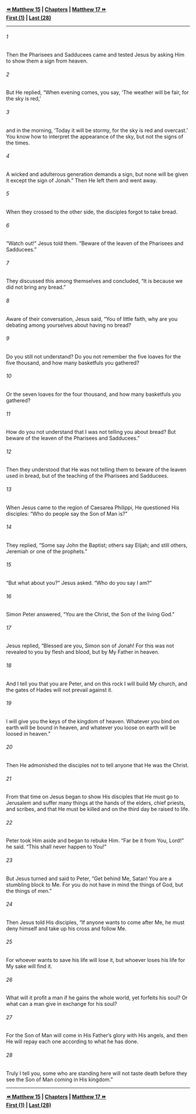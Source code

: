   
**[⏪ Matthew 15](./Matthew%2015.md) | [Chapters](./_index.md) | [Matthew 17 ⏩](./Matthew%2017.md)**  
**[First (1)](./Matthew%201.md) | [Last (28)](./Matthew%2028.md)**  
  
---  
  
###### 1  
Then the Pharisees and Sadducees came and tested Jesus by asking Him to show them a sign from heaven.  
  
###### 2  
But He replied, “When evening comes, you say, ‘The weather will be fair, for the sky is red,’  
  
###### 3  
and in the morning, ‘Today it will be stormy, for the sky is red and overcast.’ You know how to interpret the appearance of the sky, but not the signs of the times.  
  
###### 4  
A wicked and adulterous generation demands a sign, but none will be given it except the sign of Jonah.” Then He left them and went away.  
  
###### 5  
When they crossed to the other side, the disciples forgot to take bread.  
  
###### 6  
“Watch out!” Jesus told them. “Beware of the leaven of the Pharisees and Sadducees.”  
  
###### 7  
They discussed this among themselves and concluded, “It is because we did not bring any bread.”  
  
###### 8  
Aware of their conversation, Jesus said, “You of little faith, why are you debating among yourselves about having no bread?  
  
###### 9  
Do you still not understand? Do you not remember the five loaves for the five thousand, and how many basketfuls you gathered?  
  
###### 10  
Or the seven loaves for the four thousand, and how many basketfuls you gathered?  
  
###### 11  
How do you not understand that I was not telling you about bread? But beware of the leaven of the Pharisees and Sadducees.”  
  
###### 12  
Then they understood that He was not telling them to beware of the leaven used in bread, but of the teaching of the Pharisees and Sadducees.  
  
###### 13  
When Jesus came to the region of Caesarea Philippi, He questioned His disciples: “Who do people say the Son of Man is?”  
  
###### 14  
They replied, “Some say John the Baptist; others say Elijah; and still others, Jeremiah or one of the prophets.”  
  
###### 15  
“But what about you?” Jesus asked. “Who do you say I am?”  
  
###### 16  
Simon Peter answered, “You are the Christ, the Son of the living God.”  
  
###### 17  
Jesus replied, “Blessed are you, Simon son of Jonah! For this was not revealed to you by flesh and blood, but by My Father in heaven.  
  
###### 18  
And I tell you that you are Peter, and on this rock I will build My church, and the gates of Hades will not prevail against it.  
  
###### 19  
I will give you the keys of the kingdom of heaven. Whatever you bind on earth will be bound in heaven, and whatever you loose on earth will be loosed in heaven.”  
  
###### 20  
Then He admonished the disciples not to tell anyone that He was the Christ.  
  
###### 21  
From that time on Jesus began to show His disciples that He must go to Jerusalem and suffer many things at the hands of the elders, chief priests, and scribes, and that He must be killed and on the third day be raised to life.  
  
###### 22  
Peter took Him aside and began to rebuke Him. “Far be it from You, Lord!” he said. “This shall never happen to You!”  
  
###### 23  
But Jesus turned and said to Peter, “Get behind Me, Satan! You are a stumbling block to Me. For you do not have in mind the things of God, but the things of men.”  
  
###### 24  
Then Jesus told His disciples, “If anyone wants to come after Me, he must deny himself and take up his cross and follow Me.  
  
###### 25  
For whoever wants to save his life will lose it, but whoever loses his life for My sake will find it.  
  
###### 26  
What will it profit a man if he gains the whole world, yet forfeits his soul? Or what can a man give in exchange for his soul?  
  
###### 27  
For the Son of Man will come in His Father’s glory with His angels, and then He will repay each one according to what he has done.  
  
###### 28  
Truly I tell you, some who are standing here will not taste death before they see the Son of Man coming in His kingdom.”  
  
  
---  
  
**[⏪ Matthew 15](./Matthew%2015.md) | [Chapters](./_index.md) | [Matthew 17 ⏩](./Matthew%2017.md)**  
**[First (1)](./Matthew%201.md) | [Last (28)](./Matthew%2028.md)**  
  
